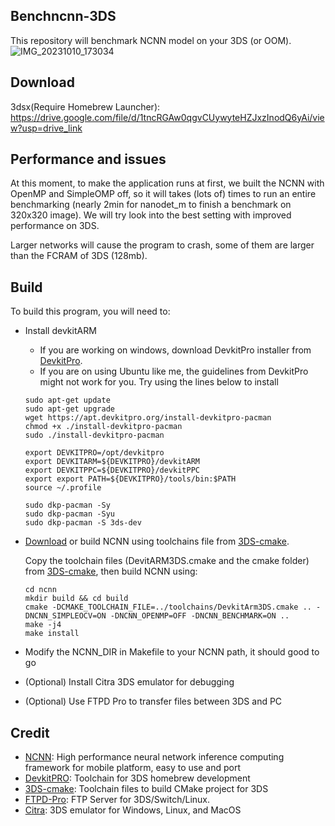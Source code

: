 ## Benchncnn-3DS  
This repository will benchmark NCNN model on your 3DS (or OOM).
![IMG_20231010_173034](https://github.com/Deepdive543443/Benchncnn-3DS/assets/83911295/9eee9fe3-8ef4-4c42-99cf-2e9c5eedca21)


## Download
3dsx(Require Homebrew Launcher): https://drive.google.com/file/d/1tncRGAw0qgvCUywyteHZJxzInodQ6yAi/view?usp=drive_link

## Performance and issues
At this moment, to make the application runs at first, we built the NCNN with OpenMP and SimpleOMP off, so it will takes (lots of) times to run an entire benchmarking (nearly 2min for nanodet_m to finish a benchmark on 320x320 image). We will try look into the best setting with improved performance on 3DS.

Larger networks will cause the program to crash, some of them are larger than the FCRAM of 3DS (128mb).


## Build
To build this program, you will need to:
- Install devkitARM
  - If you are working on windows, download DevkitPro installer from [DevkitPro](https://devkitpro.org/wiki/Getting_Started).
  - If you are on using Ubuntu like me, the guidelines from DevkitPro might not work for you. Try using the lines below to install 
  ```
  sudo apt-get update
  sudo apt-get upgrade
  wget https://apt.devkitpro.org/install-devkitpro-pacman
  chmod +x ./install-devkitpro-pacman
  sudo ./install-devkitpro-pacman
  ```
  
  ```
  export DEVKITPRO=/opt/devkitpro
  export DEVKITARM=${DEVKITPRO}/devkitARM
  export DEVKITPPC=${DEVKITPRO}/devkitPPC
  export export PATH=${DEVKITPRO}/tools/bin:$PATH
  source ~/.profile
  ```
  ```
  sudo dkp-pacman -Sy
  sudo dkp-pacman -Syu
  sudo dkp-pacman -S 3ds-dev
  ```
- [Download](https://drive.google.com/file/d/1MpEv8hHO_Z7lfZT23nGj9IqDHolVRaIT/view?usp=drive_link) or build NCNN using toolchains file from [3DS-cmake](https://github.com/Xtansia/3ds-cmake).
  

  Copy the toolchain files (DevitARM3DS.cmake and the cmake folder) from [3DS-cmake](https://github.com/Xtansia/3ds-cmake), then build NCNN using:
  ```
  cd ncnn
  mkdir build && cd build
  cmake -DCMAKE_TOOLCHAIN_FILE=../toolchains/DevkitArm3DS.cmake .. -DNCNN_SIMPLEOCV=ON -DNCNN_OPENMP=OFF -DNCNN_BENCHMARK=ON ..
  make -j4
  make install
  ```
- Modify the NCNN_DIR in Makefile to your NCNN path, it should good to go
- (Optional) Install Citra 3DS emulator for debugging 
- (Optional) Use FTPD Pro to transfer files between 3DS and PC

## Credit
- [NCNN](https://github.com/Tencent/ncnn): High performance neural network inference computing framework for mobile platform, easy to use and port
- [DevkitPRO](https://devkitpro.org/wiki/Getting_Started): Toolchain for 3DS homebrew development
- [3DS-cmake](https://github.com/Xtansia/3ds-cmake): Toolchain files to build CMake project for 3DS
- [FTPD-Pro](https://github.com/mtheall/ftpd): FTP Server for 3DS/Switch/Linux.
- [Citra](https://github.com/citra-emu/citra): 3DS emulator for Windows, Linux, and MacOS
